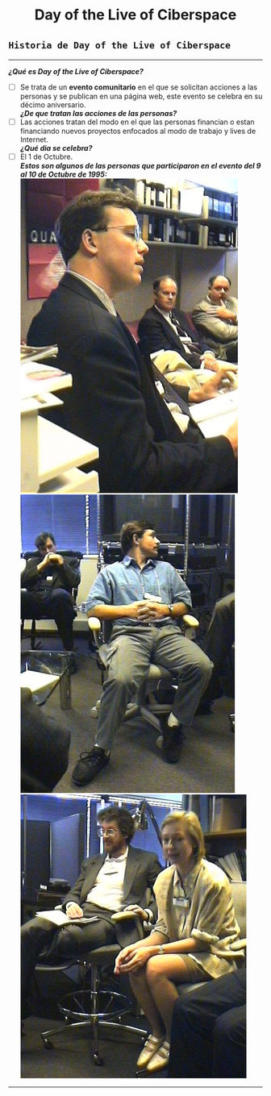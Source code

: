 <center> <h1>Day of the Live of Ciberspace</h1> </center>

## `Historia de Day of the Live of Ciberspace`
-------------------------------------------------  

**_¿Qué es Day of the Live of Ciberspace?_**
- [ ] Se trata de un **evento comunitario** en el que se solicitan acciones a las personas y se publican en una página web, este evento se celebra en su décimo aniversario.  
**_¿De que tratan las acciones de las personas?_**  
- [ ] Las acciones tratan del modo en el que las personas financian o estan financiando nuevos proyectos enfocados al modo de trabajo y lives de Internet.  
**_¿Qué dia se celebra?_**  
- [ ] El 1 de Octubre.  
**_Estos son algunos de las personas que participaron en el evento del 9 al 10 de Octubre de 1995:_**  
![Participante1](https://github.com/OscarLopez25032004/SMX2-M8UF1A1-HistoriaWeb-1995-1996-DayOfTheLiveOfCiberspace-OscarL/blob/main/ttt04.jpg "Participante1")
![Participante2](https://github.com/OscarLopez25032004/SMX2-M8UF1A1-HistoriaWeb-1995-1996-DayOfTheLiveOfCiberspace-OscarL/blob/main/ttt09.jpg "Participante2")
![Participante3](https://github.com/OscarLopez25032004/SMX2-M8UF1A1-HistoriaWeb-1995-1996-DayOfTheLiveOfCiberspace-OscarL/blob/main/ttt10.jpg "Participante3")  
-------------------------------------------------
